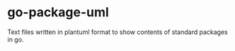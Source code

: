# go-package-uml
Text files written in plantuml format to show contents of standard packages in go.

